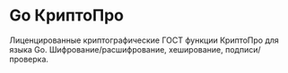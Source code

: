 # Go КриптоПро
Лиценцированные криптографические ГОСТ функции КриптоПро для языка Go. 
Шифрование/расшифрование, хеширование, подписи/проверка.

